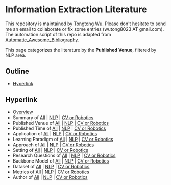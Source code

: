 # Information Extraction Literature 
This repository is maintained by [Tongtong Wu](https://wutong8023.site). Please don't hesitate to send me an email to collaborate or fix some entries (wutong8023 AT gmail.com). The automation script of this repo is adapted from [Automatic_Awesome_Bibliography](https://github.com/TLESORT/Automatic_Awesome_Bibliography).

This page categorizes the literature by the **Published Venue**, filtered by NLP area.

## Outline 
- [Hyperlink](https://github.com/wutong8023/Awesome_Information_Extraction/tree/master/IE4nlp/venue/README.md#hyperlink)
## Hyperlink 
- [Overview](https://github.com/wutong8023/Awesome_Information_Extraction/tree/master/README.md)
- Summary of [All](https://github.com/wutong8023/Awesome_Information_Extraction/tree/master/cl4all/./) | [NLP](https://github.com/wutong8023/Awesome_Information_Extraction/tree/master/cl4nlp/./) | [CV or Robotics](https://github.com/wutong8023/Awesome_Information_Extraction/tree/master/cl4cv_robot/./)
- Published Venue of [All](https://github.com/wutong8023/Awesome_Information_Extraction/tree/master/cl4all/venue) | [NLP](https://github.com/wutong8023/Awesome_Information_Extraction/tree/master/cl4nlp/venue) | [CV or Robotics](https://github.com/wutong8023/Awesome_Information_Extraction/tree/master/cl4cv_robot/venue)
- Published Time of [All](https://github.com/wutong8023/Awesome_Information_Extraction/tree/master/cl4all/time) | [NLP](https://github.com/wutong8023/Awesome_Information_Extraction/tree/master/cl4nlp/time) | [CV or Robotics](https://github.com/wutong8023/Awesome_Information_Extraction/tree/master/cl4cv_robot/time)
- Application of [All](https://github.com/wutong8023/Awesome_Information_Extraction/tree/master/cl4all/application) | [NLP](https://github.com/wutong8023/Awesome_Information_Extraction/tree/master/cl4nlp/application) | [CV or Robotics](https://github.com/wutong8023/Awesome_Information_Extraction/tree/master/cl4cv_robot/application)
-  Learning Paradigm of [All](https://github.com/wutong8023/Awesome_Information_Extraction/tree/master/cl4all/supervision) | [NLP](https://github.com/wutong8023/Awesome_Information_Extraction/tree/master/cl4nlp/supervision) | [CV or Robotics](https://github.com/wutong8023/Awesome_Information_Extraction/tree/master/cl4cv_robot/supervision)
- Approach of [All](https://github.com/wutong8023/Awesome_Information_Extraction/tree/master/cl4all/approach) | [NLP](https://github.com/wutong8023/Awesome_Information_Extraction/tree/master/cl4nlp/approach) | [CV or Robotics](https://github.com/wutong8023/Awesome_Information_Extraction/tree/master/cl4cv_robot/approach)
- Setting of [All](https://github.com/wutong8023/Awesome_Information_Extraction/tree/master/cl4all/setting) | [NLP](https://github.com/wutong8023/Awesome_Information_Extraction/tree/master/cl4nlp/setting) | [CV or Robotics](https://github.com/wutong8023/Awesome_Information_Extraction/tree/master/cl4cv_robot/setting)
- Research Questions of [All](https://github.com/wutong8023/Awesome_Information_Extraction/tree/master/cl4all/research_question) | [NLP](https://github.com/wutong8023/Awesome_Information_Extraction/tree/master/cl4nlp/research_question) | [CV or Robotics](https://github.com/wutong8023/Awesome_Information_Extraction/tree/master/cl4cv_robot/research_question)
- Backbone Model of [All](https://github.com/wutong8023/Awesome_Information_Extraction/tree/master/cl4all/backbone_model) | [NLP](https://github.com/wutong8023/Awesome_Information_Extraction/tree/master/cl4nlp/backbone_model) | [CV or Robotics](https://github.com/wutong8023/Awesome_Information_Extraction/tree/master/cl4cv_robot/backbone_model)
- Dataset of [All](https://github.com/wutong8023/Awesome_Information_Extraction/tree/master/cl4all/dataset) | [NLP](https://github.com/wutong8023/Awesome_Information_Extraction/tree/master/cl4nlp/dataset) | [CV or Robotics](https://github.com/wutong8023/Awesome_Information_Extraction/tree/master/cl4cv_robot/dataset)
- Metrics of [All](https://github.com/wutong8023/Awesome_Information_Extraction/tree/master/cl4all/metrics) | [NLP](https://github.com/wutong8023/Awesome_Information_Extraction/tree/master/cl4nlp/metrics) | [CV or Robotics](https://github.com/wutong8023/Awesome_Information_Extraction/tree/master/cl4cv_robot/metrics)
- Author of [All](https://github.com/wutong8023/Awesome_Information_Extraction/tree/master/cl4all/author) | [NLP](https://github.com/wutong8023/Awesome_Information_Extraction/tree/master/cl4nlp/author) | [CV or Robotics](https://github.com/wutong8023/Awesome_Information_Extraction/tree/master/cl4cv_robot/author)
